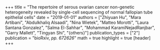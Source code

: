 +++
title = "The repertoire of serous ovarian cancer non-genetic heterogeneity revealed by single-cell sequencing of normal fallopian tube epithelial cells"
date = "2019-01-01"
authors = ["Zhiyuan Hu", "Mara Artibani", "Abdulkhaliq Alsaadi", "Nina Wietek", "Matteo Morotti", "Laura Santana Gonzalez", "Salma El-Sahhar", "Mohammad KaramiNejadRanjbar", "Garry Mallett", "Tingyan Shi", "{others}"]
publication_types = ["2"]
publication = "bioRxiv, _pp. 672626_"
math = true
highlight = true
[header]
+++
